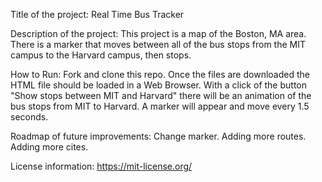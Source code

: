 Title of the project: 
Real Time Bus Tracker

Description of the project: 
This project is a map of the Boston, MA area. There is a marker that moves between all of the bus stops from the MIT campus to the Harvard campus, then stops.

How to Run:
Fork and clone this repo. Once the files are downloaded the HTML file should be loaded in a Web Browser. With a click of the button "Show stops between MIT and Harvard" there will be an animation of the bus stops from MIT to Harvard. A marker will appear and move every 1.5 seconds.

Roadmap of future improvements:
Change marker.
Adding more routes.
Adding more cites.

License information:
https://mit-license.org/
